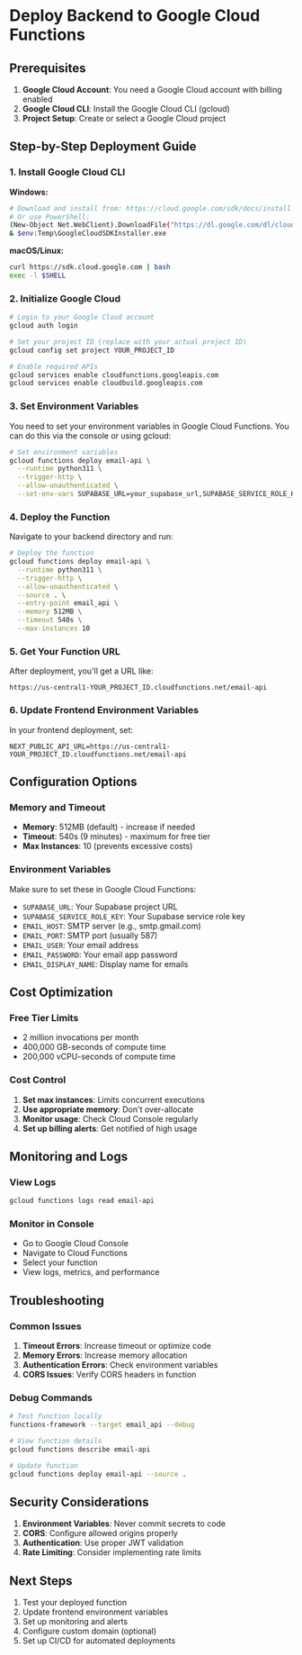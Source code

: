 # Deploy Backend to Google Cloud Functions

## Prerequisites

1. **Google Cloud Account**: You need a Google Cloud account with billing enabled
2. **Google Cloud CLI**: Install the Google Cloud CLI (gcloud)
3. **Project Setup**: Create or select a Google Cloud project

## Step-by-Step Deployment Guide

### 1. Install Google Cloud CLI

**Windows:**
```bash
# Download and install from: https://cloud.google.com/sdk/docs/install
# Or use PowerShell:
(New-Object Net.WebClient).DownloadFile("https://dl.google.com/dl/cloudsdk/channels/rapid/GoogleCloudSDKInstaller.exe", "$env:Temp\GoogleCloudSDKInstaller.exe")
& $env:Temp\GoogleCloudSDKInstaller.exe
```

**macOS/Linux:**
```bash
curl https://sdk.cloud.google.com | bash
exec -l $SHELL
```

### 2. Initialize Google Cloud

```bash
# Login to your Google Cloud account
gcloud auth login

# Set your project ID (replace with your actual project ID)
gcloud config set project YOUR_PROJECT_ID

# Enable required APIs
gcloud services enable cloudfunctions.googleapis.com
gcloud services enable cloudbuild.googleapis.com
```

### 3. Set Environment Variables

You need to set your environment variables in Google Cloud Functions. You can do this via the console or using gcloud:

```bash
# Set environment variables
gcloud functions deploy email-api \
  --runtime python311 \
  --trigger-http \
  --allow-unauthenticated \
  --set-env-vars SUPABASE_URL=your_supabase_url,SUPABASE_SERVICE_ROLE_KEY=your_supabase_key,EMAIL_HOST=smtp.gmail.com,EMAIL_PORT=587,EMAIL_USER=your_email@gmail.com,EMAIL_PASSWORD=your_app_password,EMAIL_DISPLAY_NAME=Your Display Name
```

### 4. Deploy the Function

Navigate to your backend directory and run:

```bash
# Deploy the function
gcloud functions deploy email-api \
  --runtime python311 \
  --trigger-http \
  --allow-unauthenticated \
  --source . \
  --entry-point email_api \
  --memory 512MB \
  --timeout 540s \
  --max-instances 10
```

### 5. Get Your Function URL

After deployment, you'll get a URL like:
```
https://us-central1-YOUR_PROJECT_ID.cloudfunctions.net/email-api
```

### 6. Update Frontend Environment Variables

In your frontend deployment, set:
```
NEXT_PUBLIC_API_URL=https://us-central1-YOUR_PROJECT_ID.cloudfunctions.net/email-api
```

## Configuration Options

### Memory and Timeout
- **Memory**: 512MB (default) - increase if needed
- **Timeout**: 540s (9 minutes) - maximum for free tier
- **Max Instances**: 10 (prevents excessive costs)

### Environment Variables
Make sure to set these in Google Cloud Functions:
- `SUPABASE_URL`: Your Supabase project URL
- `SUPABASE_SERVICE_ROLE_KEY`: Your Supabase service role key
- `EMAIL_HOST`: SMTP server (e.g., smtp.gmail.com)
- `EMAIL_PORT`: SMTP port (usually 587)
- `EMAIL_USER`: Your email address
- `EMAIL_PASSWORD`: Your email app password
- `EMAIL_DISPLAY_NAME`: Display name for emails

## Cost Optimization

### Free Tier Limits
- 2 million invocations per month
- 400,000 GB-seconds of compute time
- 200,000 vCPU-seconds of compute time

### Cost Control
1. **Set max instances**: Limits concurrent executions
2. **Use appropriate memory**: Don't over-allocate
3. **Monitor usage**: Check Cloud Console regularly
4. **Set up billing alerts**: Get notified of high usage

## Monitoring and Logs

### View Logs
```bash
gcloud functions logs read email-api
```

### Monitor in Console
- Go to Google Cloud Console
- Navigate to Cloud Functions
- Select your function
- View logs, metrics, and performance

## Troubleshooting

### Common Issues

1. **Timeout Errors**: Increase timeout or optimize code
2. **Memory Errors**: Increase memory allocation
3. **Authentication Errors**: Check environment variables
4. **CORS Issues**: Verify CORS headers in function

### Debug Commands
```bash
# Test function locally
functions-framework --target email_api --debug

# View function details
gcloud functions describe email-api

# Update function
gcloud functions deploy email-api --source .
```

## Security Considerations

1. **Environment Variables**: Never commit secrets to code
2. **CORS**: Configure allowed origins properly
3. **Authentication**: Use proper JWT validation
4. **Rate Limiting**: Consider implementing rate limits

## Next Steps

1. Test your deployed function
2. Update frontend environment variables
3. Set up monitoring and alerts
4. Configure custom domain (optional)
5. Set up CI/CD for automated deployments 